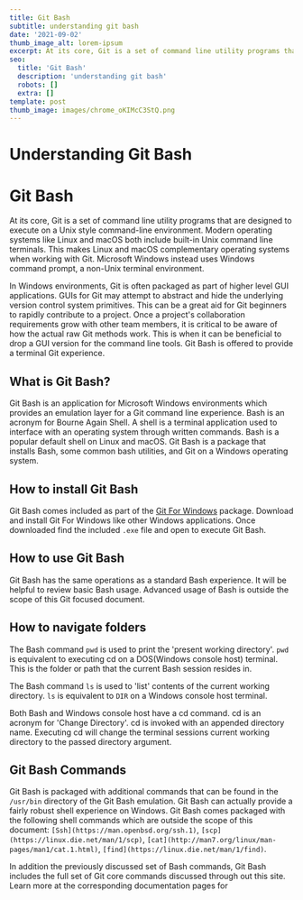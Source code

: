 ```yaml
---
title: Git Bash
subtitle: understanding git bash
date: '2021-09-02'
thumb_image_alt: lorem-ipsum
excerpt: At its core, Git is a set of command line utility programs that are designed to execute on a Unix style command-line environment. Modern operating systems like Linux and macOS both include built-in Unix command line terminals. This makes Linux and macOS complementary operating systems when working with Git. Microsoft Windows instead uses Windows command prompt, a non-Unix terminal environment.
seo:
  title: 'Git Bash'
  description: 'understanding git bash'
  robots: []
  extra: []
template: post
thumb_image: images/chrome_oKIMcC3StQ.png
---
```


# Understanding Git Bash

# Git Bash

At its core, Git is a set of command line utility programs that are designed to execute on a Unix style command-line environment. Modern operating systems like Linux and macOS both include built-in Unix command line terminals. This makes Linux and macOS complementary operating systems when working with Git. Microsoft Windows instead uses Windows command prompt, a non-Unix terminal environment.

In Windows environments, Git is often packaged as part of higher level GUI applications. GUIs for Git may attempt to abstract and hide the underlying version control system primitives. This can be a great aid for Git beginners to rapidly contribute to a project. Once a project's collaboration requirements grow with other team members, it is critical to be aware of how the actual raw Git methods work. This is when it can be beneficial to drop a GUI version for the command line tools. Git Bash is offered to provide a terminal Git experience.

## What is Git Bash?

Git Bash is an application for Microsoft Windows environments which provides an emulation layer for a Git command line experience. Bash is an acronym for Bourne Again Shell. A shell is a terminal application used to interface with an operating system through written commands. Bash is a popular default shell on Linux and macOS. Git Bash is a package that installs Bash, some common bash utilities, and Git on a Windows operating system.

## How to install Git Bash

Git Bash comes included as part of the [Git For Windows](https://gitforwindows.org/) package. Download and install Git For Windows like other Windows applications. Once downloaded find the included `.exe` file and open to execute Git Bash.

## How to use Git Bash

Git Bash has the same operations as a standard Bash experience. It will be helpful to review basic Bash usage. Advanced usage of Bash is outside the scope of this Git focused document.

## How to navigate folders

The Bash command `pwd` is used to print the 'present working directory'. `pwd` is equivalent to executing cd on a DOS(Windows console host) terminal. This is the folder or path that the current Bash session resides in.

The Bash command `ls` is used to 'list' contents of the current working directory. `ls` is equivalent to `DIR` on a Windows console host terminal.

Both Bash and Windows console host have a cd command. cd is an acronym for 'Change Directory'. cd is invoked with an appended directory name. Executing cd will change the terminal sessions current working directory to the passed directory argument.

## Git Bash Commands

Git Bash is packaged with additional commands that can be found in the `/usr/bin` directory of the Git Bash emulation. Git Bash can actually provide a fairly robust shell experience on Windows. Git Bash comes packaged with the following shell commands which are outside the scope of this document: `[Ssh](https://man.openbsd.org/ssh.1)`, `[scp](https://linux.die.net/man/1/scp)`, `[cat](http://man7.org/linux/man-pages/man1/cat.1.html)`, `[find](https://linux.die.net/man/1/find)`.

In addition the previously discussed set of Bash commands, Git Bash includes the full set of Git core commands discussed through out this site. Learn more at the corresponding documentation pages for
